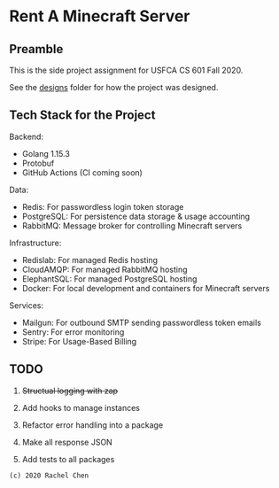# Rent A Minecraft Server

## Preamble

This is the side project assignment for USFCA CS 601 Fall 2020.

See the [designs](./designs) folder for how the project was designed.

## Tech Stack for the Project

Backend:
- Golang 1.15.3
- Protobuf
- GitHub Actions (CI coming soon)

Data:
- Redis: For passwordless login token storage
- PostgreSQL: For persistence data storage & usage accounting
- RabbitMQ: Message broker for controlling Minecraft servers

Infrastructure:
- Redislab: For managed Redis hosting
- CloudAMQP: For managed RabbitMQ hosting
- ElephantSQL: For managed PostgreSQL hosting
- Docker: For local development and containers for Minecraft servers

Services:
- Mailgun: For outbound SMTP sending passwordless token emails
- Sentry: For error monitoring
- Stripe: For Usage-Based Billing

## TODO

1. ~~Structual logging with zap~~

2. Add hooks to manage instances

3. Refactor error handling into a package

4. Make all response JSON

5. Add tests to all packages

```
(c) 2020 Rachel Chen
```